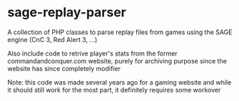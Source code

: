 sage-replay-parser
==================

A collection of PHP classes to parse replay files from games using the SAGE engine (CnC 3, Red Alert 3, ...)

Also include code to retrive player's stats from the former commandandconquer.com website, purely for archiving purpose since the website has since completely modifier

Note: this code was made several years ago for a gaming website and while it should still work for the most part, it definitely requires some workover
